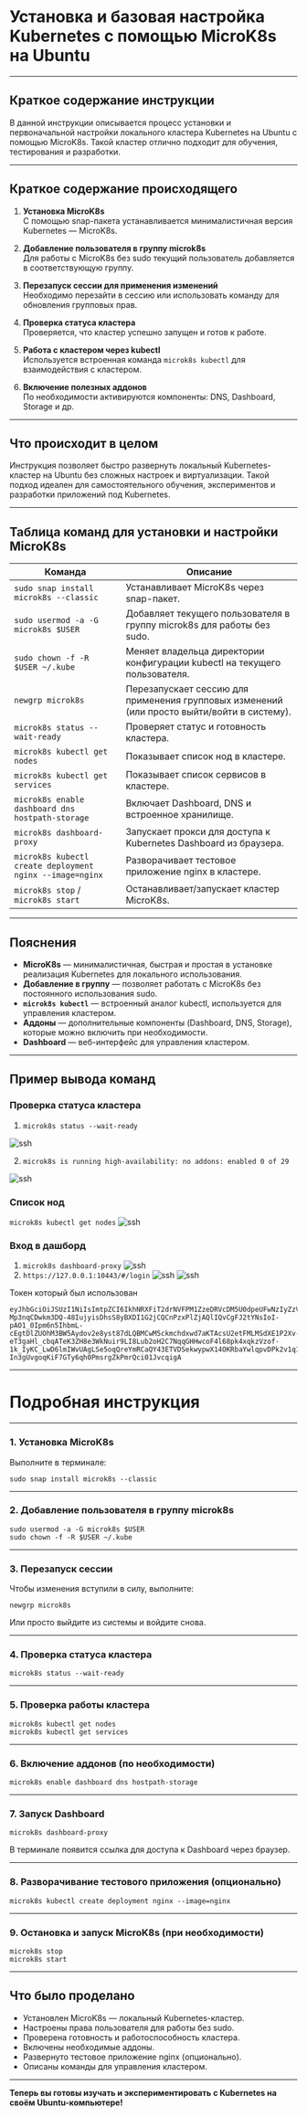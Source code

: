 # Установка и базовая настройка Kubernetes с помощью MicroK8s на Ubuntu

---

## Краткое содержание инструкции

В данной инструкции описывается процесс установки и первоначальной настройки локального кластера Kubernetes на Ubuntu с
помощью MicroK8s. Такой кластер отлично подходит для обучения, тестирования и разработки.

---

## Краткое содержание происходящего

1. **Установка MicroK8s**  
   С помощью snap-пакета устанавливается минималистичная версия Kubernetes — MicroK8s.

2. **Добавление пользователя в группу microk8s**  
   Для работы с MicroK8s без sudo текущий пользователь добавляется в соответствующую группу.

3. **Перезапуск сессии для применения изменений**  
   Необходимо перезайти в сессию или использовать команду для обновления групповых прав.

4. **Проверка статуса кластера**  
   Проверяется, что кластер успешно запущен и готов к работе.

5. **Работа с кластером через kubectl**  
   Используется встроенная команда `microk8s kubectl` для взаимодействия с кластером.

6. **Включение полезных аддонов**  
   По необходимости активируются компоненты: DNS, Dashboard, Storage и др.

---

## Что происходит в целом

Инструкция позволяет быстро развернуть локальный Kubernetes-кластер на Ubuntu без сложных настроек и виртуализации.
Такой подход идеален для самостоятельного обучения, экспериментов и разработки приложений под Kubernetes.

---

## Таблица команд для установки и настройки MicroK8s

| Команда                                                  | Описание                                                                                    |
|----------------------------------------------------------|---------------------------------------------------------------------------------------------|
| `sudo snap install microk8s --classic`                   | Устанавливает MicroK8s через snap-пакет.                                                    |
| `sudo usermod -a -G microk8s $USER`                      | Добавляет текущего пользователя в группу microk8s для работы без sudo.                      |
| `sudo chown -f -R $USER ~/.kube`                         | Меняет владельца директории конфигурации kubectl на текущего пользователя.                  |
| `newgrp microk8s`                                        | Перезапускает сессию для применения групповых изменений (или просто выйти/войти в систему). |
| `microk8s status --wait-ready`                           | Проверяет статус и готовность кластера.                                                     |
| `microk8s kubectl get nodes`                             | Показывает список нод в кластере.                                                           |
| `microk8s kubectl get services`                          | Показывает список сервисов в кластере.                                                      |
| `microk8s enable dashboard dns hostpath-storage`         | Включает Dashboard, DNS и встроенное хранилище.                                             |
| `microk8s dashboard-proxy`                               | Запускает прокси для доступа к Kubernetes Dashboard из браузера.                            |
| `microk8s kubectl create deployment nginx --image=nginx` | Разворачивает тестовое приложение nginx в кластере.                                         |
| `microk8s stop` / `microk8s start`                       | Останавливает/запускает кластер MicroK8s.                                                   |

---

## Пояснения

- **MicroK8s** — минималистичная, быстрая и простая в установке реализация Kubernetes для локального использования.
- **Добавление в группу** — позволяет работать с MicroK8s без постоянного использования sudo.
- **`microk8s kubectl`** — встроенный аналог kubectl, используется для управления кластером.
- **Аддоны** — дополнительные компоненты (Dashboard, DNS, Storage), которые можно включить при необходимости.
- **Dashboard** — веб-интерфейс для управления кластером.

---

## Пример вывода команд

### Проверка статуса кластера

1. `microk8s status --wait-ready`

![ssh](/course_helpers/9%20Docker%20и%20деплой%20проекта/cub1.png)

2. `microk8s is running
high-availability: no
addons: enabled 0 of 29 `

![ssh](/course_helpers/9%20Docker%20и%20деплой%20проекта/cub2.png)

### Список нод

`microk8s kubectl get nodes`
![ssh](/course_helpers/9%20Docker%20и%20деплой%20проекта/cub3.png)

### Вход в дашборд

1. `microk8s dashboard-proxy`
   ![ssh](/course_helpers/9%20Docker%20и%20деплой%20проекта/cub4.png)
2. `https://127.0.0.1:10443/#/login`
   ![ssh](/course_helpers/9%20Docker%20и%20деплой%20проекта/cub5.png)
   ![ssh](/course_helpers/9%20Docker%20и%20деплой%20проекта/cub6.png)

Токен который был использован 
```text
eyJhbGciOiJSUzI1NiIsImtpZCI6IkhNRXFiT2drNVFPM1ZzeDRVcDM5U0dpeUFwNzIyZzVnbjFVZDhoU1RwSVUifQ.eyJpc3MiOiJrdWJlcm5ldGVzL3NlcnZpY2VhY2NvdW50Iiwia3ViZXJuZXRlcy5pby9zZXJ2aWNlYWNjb3VudC9uYW1lc3BhY2UiOiJrdWJlLXN5c3RlbSIsImt1YmVybmV0ZXMuaW8vc2VydmljZWFjY291bnQvc2VjcmV0Lm5hbWUiOiJtaWNyb2s4cy1kYXNoYm9hcmQtdG9rZW4iLCJrdWJlcm5ldGVzLmlvL3NlcnZpY2VhY2NvdW50L3NlcnZpY2UtYWNjb3VudC5uYW1lIjoiZGVmYXVsdCIsImt1YmVybmV0ZXMuaW8vc2VydmljZWFjY291bnQvc2VydmljZS1hY2NvdW50LnVpZCI6IjBmMGI4NjM0LTJhMzAtNGRjNC1iOThhLTg2N2YwNTA1ZDE2MCIsInN1YiI6InN5c3RlbTpzZXJ2aWNlYWNjb3VudDprdWJlLXN5c3RlbTpkZWZhdWx0In0.wZRs0S-Mp3nqCDwkm3DQ-48IujyisDhsS8yBXDI1G2jCQCnPzxPlZjAQlIQvCgFJ2tYNsIoI-pAO1_0Ipm6n5IhbmL-cEgtDlZUOhM3BW5Aydov2e8yst87dLQBMCwM5ckmchdxwd7aKTAcsU2etFMLMSdXE1P2Xv-eT3gaHl_cbqATeK3ZH8e3WkNuir9LI8Lub2oH2C7NqqGHHwcoF4l68pk4xqkzVzof-1k_IyKC_LwD6lmIWvUAgLSe5oqQreYmRCaQY43ETVDSekwypwX14OKRbaYwlqpvDPk2v1q1-In3gUvgoqKiF7GTy6qh0PmsrgZkPmrQci01JvcqigA
```
---

# Подробная инструкция

---

### 1. Установка MicroK8s

Выполните в терминале:

```shell
sudo snap install microk8s --classic
```

---

### 2. Добавление пользователя в группу microk8s

```shell
sudo usermod -a -G microk8s $USER
sudo chown -f -R $USER ~/.kube
```

---

### 3. Перезапуск сессии

Чтобы изменения вступили в силу, выполните:

```shell
newgrp microk8s
```

Или просто выйдите из системы и войдите снова.

---

### 4. Проверка статуса кластера

```shell
microk8s status --wait-ready
```

---

### 5. Проверка работы кластера

```shell
microk8s kubectl get nodes
microk8s kubectl get services
```

---

### 6. Включение аддонов (по необходимости)

```shell
microk8s enable dashboard dns hostpath-storage
```

---

### 7. Запуск Dashboard

```shell
microk8s dashboard-proxy
```

В терминале появится ссылка для доступа к Dashboard через браузер.

---

### 8. Разворачивание тестового приложения (опционально)

```shell
microk8s kubectl create deployment nginx --image=nginx
```

---

### 9. Остановка и запуск MicroK8s (при необходимости)

```shell
microk8s stop
microk8s start
```

---

## Что было проделано

- Установлен MicroK8s — локальный Kubernetes-кластер.
- Настроены права пользователя для работы без sudo.
- Проверена готовность и работоспособность кластера.
- Включены необходимые аддоны.
- Развернуто тестовое приложение nginx (опционально).
- Описаны команды для управления кластером.

---

**Теперь вы готовы изучать и экспериментировать с Kubernetes на своём Ubuntu-компьютере!**
